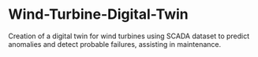 # Wind-Turbine-Digital-Twin
Creation of a digital twin for wind turbines using SCADA dataset to predict anomalies and detect probable failures, assisting in maintenance.
